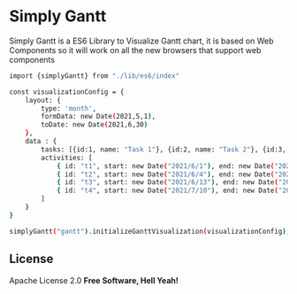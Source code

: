 # Simply Gantt

Simply Gantt is a ES6 Library to Visualize Gantt chart, it is based on Web Components so it will work on all the new browsers that support web components

```sh
import {simplyGantt} from "./lib/es6/index"

const visualizationConfig = {
    layout: {
        type: 'month',
        formData: new Date(2021,5,1),
        toDate: new Date(2021,6,30)
    },
    data : {
        tasks: [{id:1, name: "Task 1"}, {id:2, name: "Task 2"}, {id:3, name: "Task 3"}, {id:4, name: "Task 4"}],
        activities: [
            { id: "t1", start: new Date("2021/6/1"), end: new Date("2021/6/4"), task: 1 },
            { id: "t2", start: new Date("2021/6/4"), end: new Date("2021/6/13"), task: 2 },
            { id: "t3", start: new Date("2021/6/13"), end: new Date("2021/6/21"), task: 3 },
            { id: "t4", start: new Date("2021/7/10"), end: new Date("2021/7/30"), task: 3 },
        ]
    }
}

simplyGantt("gantt").initializeGanttVisualization(visualizationConfig);
```

## License

Apache License 2.0
**Free Software, Hell Yeah!**
